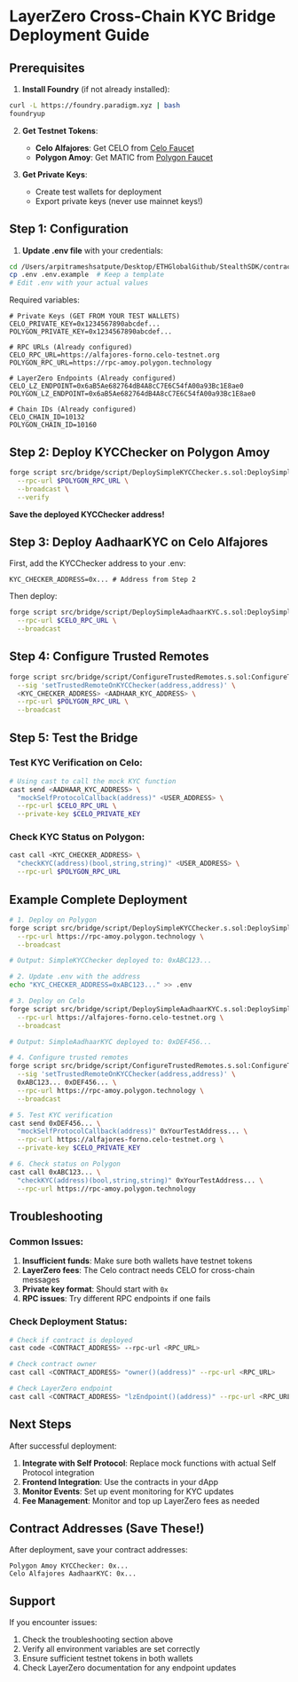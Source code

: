 # LayerZero Cross-Chain KYC Bridge Deployment Guide

## Prerequisites

1. **Install Foundry** (if not already installed):
```bash
curl -L https://foundry.paradigm.xyz | bash
foundryup
```

2. **Get Testnet Tokens**:
   - **Celo Alfajores**: Get CELO from [Celo Faucet](https://faucet.celo.org/alfajores)
   - **Polygon Amoy**: Get MATIC from [Polygon Faucet](https://faucet.polygon.technology/)

3. **Get Private Keys**:
   - Create test wallets for deployment
   - Export private keys (never use mainnet keys!)

## Step 1: Configuration

1. **Update .env file** with your credentials:
```bash
cd /Users/arpitrameshsatpute/Desktop/ETHGlobalGithub/StealthSDK/contracts
cp .env .env.example  # Keep a template
# Edit .env with your actual values
```

Required variables:
```env
# Private Keys (GET FROM YOUR TEST WALLETS)
CELO_PRIVATE_KEY=0x1234567890abcdef...
POLYGON_PRIVATE_KEY=0x1234567890abcdef...

# RPC URLs (Already configured)
CELO_RPC_URL=https://alfajores-forno.celo-testnet.org
POLYGON_RPC_URL=https://rpc-amoy.polygon.technology

# LayerZero Endpoints (Already configured)
CELO_LZ_ENDPOINT=0x6aB5Ae682764dB4A8cC7E6C54fA00a93Bc1E8ae0
POLYGON_LZ_ENDPOINT=0x6aB5Ae682764dB4A8cC7E6C54fA00a93Bc1E8ae0

# Chain IDs (Already configured)
CELO_CHAIN_ID=10132
POLYGON_CHAIN_ID=10160
```

## Step 2: Deploy KYCChecker on Polygon Amoy

```bash
forge script src/bridge/script/DeploySimpleKYCChecker.s.sol:DeploySimpleKYCChecker \
  --rpc-url $POLYGON_RPC_URL \
  --broadcast \
  --verify
```

**Save the deployed KYCChecker address!**

## Step 3: Deploy AadhaarKYC on Celo Alfajores

First, add the KYCChecker address to your .env:
```env
KYC_CHECKER_ADDRESS=0x... # Address from Step 2
```

Then deploy:
```bash
forge script src/bridge/script/DeploySimpleAadhaarKYC.s.sol:DeploySimpleAadhaarKYC \
  --rpc-url $CELO_RPC_URL \
  --broadcast
```

## Step 4: Configure Trusted Remotes

```bash
forge script src/bridge/script/ConfigureTrustedRemotes.s.sol:ConfigureTrustedRemotes \
  --sig 'setTrustedRemoteOnKYCChecker(address,address)' \
  <KYC_CHECKER_ADDRESS> <AADHAAR_KYC_ADDRESS> \
  --rpc-url $POLYGON_RPC_URL \
  --broadcast
```

## Step 5: Test the Bridge

### Test KYC Verification on Celo:
```bash
# Using cast to call the mock KYC function
cast send <AADHAAR_KYC_ADDRESS> \
  "mockSelfProtocolCallback(address)" <USER_ADDRESS> \
  --rpc-url $CELO_RPC_URL \
  --private-key $CELO_PRIVATE_KEY
```

### Check KYC Status on Polygon:
```bash
cast call <KYC_CHECKER_ADDRESS> \
  "checkKYC(address)(bool,string,string)" <USER_ADDRESS> \
  --rpc-url $POLYGON_RPC_URL
```

## Example Complete Deployment

```bash
# 1. Deploy on Polygon
forge script src/bridge/script/DeploySimpleKYCChecker.s.sol:DeploySimpleKYCChecker \
  --rpc-url https://rpc-amoy.polygon.technology \
  --broadcast

# Output: SimpleKYCChecker deployed to: 0xABC123...

# 2. Update .env with the address
echo "KYC_CHECKER_ADDRESS=0xABC123..." >> .env

# 3. Deploy on Celo
forge script src/bridge/script/DeploySimpleAadhaarKYC.s.sol:DeploySimpleAadhaarKYC \
  --rpc-url https://alfajores-forno.celo-testnet.org \
  --broadcast

# Output: SimpleAadhaarKYC deployed to: 0xDEF456...

# 4. Configure trusted remotes
forge script src/bridge/script/ConfigureTrustedRemotes.s.sol:ConfigureTrustedRemotes \
  --sig 'setTrustedRemoteOnKYCChecker(address,address)' \
  0xABC123... 0xDEF456... \
  --rpc-url https://rpc-amoy.polygon.technology \
  --broadcast

# 5. Test KYC verification
cast send 0xDEF456... \
  "mockSelfProtocolCallback(address)" 0xYourTestAddress... \
  --rpc-url https://alfajores-forno.celo-testnet.org \
  --private-key $CELO_PRIVATE_KEY

# 6. Check status on Polygon
cast call 0xABC123... \
  "checkKYC(address)(bool,string,string)" 0xYourTestAddress... \
  --rpc-url https://rpc-amoy.polygon.technology
```

## Troubleshooting

### Common Issues:

1. **Insufficient funds**: Make sure both wallets have testnet tokens
2. **LayerZero fees**: The Celo contract needs CELO for cross-chain messages
3. **Private key format**: Should start with `0x`
4. **RPC issues**: Try different RPC endpoints if one fails

### Check Deployment Status:
```bash
# Check if contract is deployed
cast code <CONTRACT_ADDRESS> --rpc-url <RPC_URL>

# Check contract owner
cast call <CONTRACT_ADDRESS> "owner()(address)" --rpc-url <RPC_URL>

# Check LayerZero endpoint
cast call <CONTRACT_ADDRESS> "lzEndpoint()(address)" --rpc-url <RPC_URL>
```

## Next Steps

After successful deployment:

1. **Integrate with Self Protocol**: Replace mock functions with actual Self Protocol integration
2. **Frontend Integration**: Use the contracts in your dApp
3. **Monitor Events**: Set up event monitoring for KYC updates
4. **Fee Management**: Monitor and top up LayerZero fees as needed

## Contract Addresses (Save These!)

After deployment, save your contract addresses:

```
Polygon Amoy KYCChecker: 0x...
Celo Alfajores AadhaarKYC: 0x...
```

## Support

If you encounter issues:
1. Check the troubleshooting section above
2. Verify all environment variables are set correctly
3. Ensure sufficient testnet tokens in both wallets
4. Check LayerZero documentation for any endpoint updates